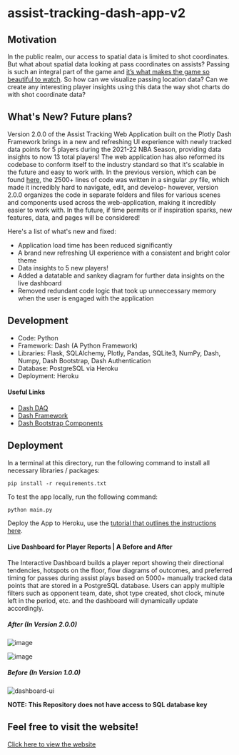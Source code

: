 # assist-tracking-dash-app-v2

## Motivation

In the public realm, our access to spatial data is limited to shot coordinates. But what about spatial data looking at pass coordinates on assists? Passing is such an integral part of the game and [it’s what makes the game so beautiful to watch](https://www.youtube.com/watch?v=NsBGF1fjXvY&ab_channel=EvinGualberto). So how can we visualize passing location data? Can we create any interesting player insights using this data the way shot charts do with shot coordinate data?

## What's New? Future plans?

Version 2.0.0 of the Assist Tracking Web Application built on the Plotly Dash Framework brings in a new and refreshing UI experience with newly tracked data points for 5 players during the 2021-22 NBA Season, providing data insights to now 13 total players! The web application has also reformed its codebase to conform itself to the industry standard so that it's scalable in the future and easy to work with. In the previous version, which can be found [here](https://github.com/lukarh/assist-tracking-app), the 2500+ lines of code was written in a singular .py file, which made it incredibly hard to navigate, edit, and develop- however, version 2.0.0 organizes the code in separate folders and files for various scenes and components used across the web-application, making it incredibly easier to work with. In the future, if time permits or if inspiration sparks, new features, data, and pages will be considered!

Here's a list of what's new and fixed:
- Application load time has been reduced significantly
- A brand new refreshing UI experience with a consistent and bright color theme
- Data insights to 5 new players!
- Added a datatable and sankey diagram for further data insights on the live dashboard
- Removed redundant code logic that took up unneccessary memory when the user is engaged with the application

## Development

- Code: Python
- Framework: Dash (A Python Framework)
- Libraries: Flask, SQLAlchemy, Plotly, Pandas, SQLite3, NumPy, Dash, Numpy, Dash Bootstrap, Dash Authentication
- Database: PostgreSQL via Heroku
- Deployment: Heroku

#### Useful Links
- [Dash DAQ](https://dash.plotly.com/dash-daq)
- [Dash Framework](https://plotly.com/dash/)
- [Dash Bootstrap Components](https://dash-bootstrap-components.opensource.faculty.ai/)

## Deployment
In a terminal at this directory, run the following command to install all necessary libraries / packages:

```pip install -r requirements.txt```

To test the app locally, run the following command:

```python main.py```

Deploy the App to Heroku, use the [tutorial that outlines the instructions here](https://drive.google.com/file/d/1kowjMGKN6rbxh9n-5q1cP3BkcZ2yOAvo/view).

#### Live Dashboard for Player Reports | A Before and After

The Interactive Dashboard builds a player report showing their directional tendencies, hotspots on the floor, flow diagrams of outcomes, and preferred timing for passes during assist plays based on 5000+ manually tracked data points that are stored in a PostgreSQL database. Users can apply multiple filters such as opponent team, date, shot type created, shot clock, minute left in the period, etc. and the dashboard will dynamically update accordingly.

##### After (In Version 2.0.0)

![image](https://github.com/lukarh/assist-tracking-app-v2/assets/65103724/d53aeb8b-a1e9-45d2-b838-1452c700db67)

![image](https://github.com/lukarh/assist-tracking-app-v2/assets/65103724/1dc8c168-feaf-4be8-a18d-52937237d76d)


##### Before (In Version 1.0.0)

![dashboard-ui](https://user-images.githubusercontent.com/65103724/163692815-85a7d1e1-f601-417f-801c-277c355b471f.png)

**NOTE: This Repository does not have access to SQL database key**

## Feel free to visit the website!

[Click here to view the website](https://tracking-dashboard-app.herokuapp.com/dashboard)
